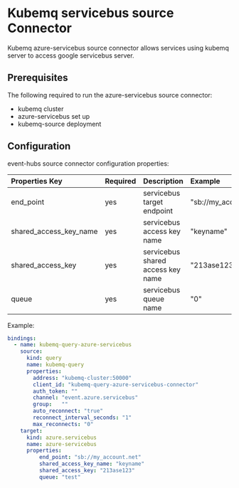 # Kubemq servicebus source Connector

Kubemq azure-servicebus source connector allows services using kubemq server to access google servicebus server.

## Prerequisites
The following required to run the azure-servicebus source connector:

- kubemq cluster
- azure-servicebus set up
- kubemq-source deployment

## Configuration

event-hubs source connector configuration properties:

| Properties Key                  | Required | Description                                                            | Example                                                                |
|:--------------------------------|:---------|:-----------------------------------------------------------------------|:-----------------------------------------------------------------------|
| end_point                       | yes      | servicebus target endpoint                                             | "sb://my_account.net" |
| shared_access_key_name          | yes      | servicebus access key name                                             | "keyname" |
| shared_access_key               | yes      | servicebus shared access key name                                      | "213ase123" |
| queue                           | yes      | servicebus queue name                                                  | "0" |




Example:

```yaml
bindings:
  - name: kubemq-query-azure-servicebus
    source:
      kind: query
      name: kubemq-query
      properties:
        address: "kubemq-cluster:50000"
        client_id: "kubemq-query-azure-servicebus-connector"
        auth_token: ""
        channel: "event.azure.servicebus"
        group:   ""
        auto_reconnect: "true"
        reconnect_interval_seconds: "1"
        max_reconnects: "0"
    target:
      kind: azure.servicebus
      name: azure-servicebus
      properties:
          end_point: "sb://my_account.net"
          shared_access_key_name: "keyname"
          shared_access_key: "213ase123"
          queue: "test"  

```
